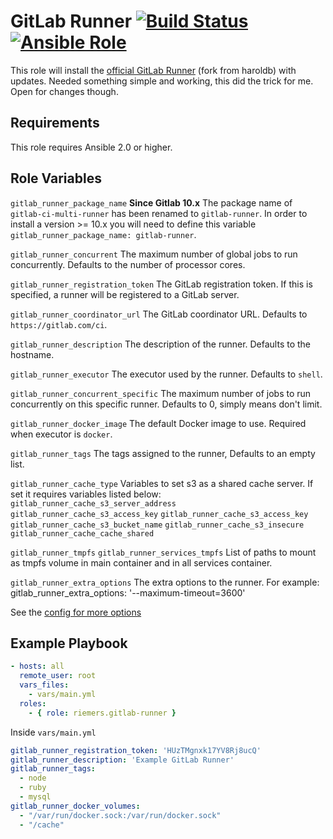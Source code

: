 GitLab Runner [![Build Status](https://api.travis-ci.org/riemers/ansible-gitlab-runner.svg?branch=master)](https://travis-ci.org/riemers/ansible-gitlab-runner) [![Ansible Role](https://img.shields.io/badge/role-riemers.gitlab--runner-blue.svg?maxAge=2592000)](https://galaxy.ansible.com/riemers/gitlab-runner/)
=============

This role will install the [official GitLab Runner](https://gitlab.com/gitlab-org/gitlab-runner)
(fork from haroldb) with updates. Needed something simple and working, this did the trick for me. Open for changes though.

Requirements
------------

This role requires Ansible 2.0 or higher.

Role Variables
--------------

`gitlab_runner_package_name`
**Since Gitlab 10.x** The package name of `gitlab-ci-multi-runner` has been renamed to `gitlab-runner`. In order to install a version >= 10.x you will need to define this variable `gitlab_runner_package_name: gitlab-runner`.

`gitlab_runner_concurrent`
The maximum number of global jobs to run concurrently.
Defaults to the number of processor cores.

`gitlab_runner_registration_token`
The GitLab registration token. If this is specified, a runner will be registered to a GitLab server.

`gitlab_runner_coordinator_url`
The GitLab coordinator URL.
Defaults to `https://gitlab.com/ci`.

`gitlab_runner_description`
The description of the runner.
Defaults to the hostname.

`gitlab_runner_executor`
The executor used by the runner.
Defaults to `shell`.

`gitlab_runner_concurrent_specific`
The maximum number of jobs to run concurrently on this specific runner.
Defaults to 0, simply means don't limit.

`gitlab_runner_docker_image`
The default Docker image to use. Required when executor is `docker`.

`gitlab_runner_tags`
The tags assigned to the runner,
Defaults to an empty list.

`gitlab_runner_cache_type`
Variables to set s3 as a shared cache server. If set it requires variables listed below:
`gitlab_runner_cache_s3_server_address`
`gitlab_runner_cache_s3_access_key`
`gitlab_runner_cache_s3_access_key`
`gitlab_runner_cache_s3_bucket_name`
`gitlab_runner_cache_s3_insecure`
`gitlab_runner_cache_cache_shared`

`gitlab_runner_tmpfs`
`gitlab_runner_services_tmpfs`
List of paths to mount as tmpfs volume in main container and in all services container.

`gitlab_runner_extra_options`
The extra options to the runner.
For example:  
gitlab_runner_extra_options: '--maximum-timeout=3600'

See the [config for more options](https://github.com/riemers/ansible-gitlab-runner/blob/master/tasks/register-runner.yml)

Example Playbook
----------------
```yaml
- hosts: all
  remote_user: root
  vars_files:
    - vars/main.yml
  roles:
    - { role: riemers.gitlab-runner }
```

Inside `vars/main.yml`
```yaml
gitlab_runner_registration_token: 'HUzTMgnxk17YV8Rj8ucQ'
gitlab_runner_description: 'Example GitLab Runner'
gitlab_runner_tags:
  - node
  - ruby
  - mysql
gitlab_runner_docker_volumes:
  - "/var/run/docker.sock:/var/run/docker.sock"
  - "/cache"
```
